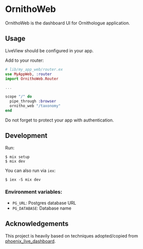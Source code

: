 # OrnithoWeb

OrnithoWeb is the dashboard UI for Ornithologue application.

## Usage

LiveView should be configured in your app.

Add to your router:

```elixir
# lib/my_app_web/router.ex
use MyAppWeb, :router
import OrnithoWeb.Router

...

scope "/" do
  pipe_through :browser
  ornitho_web "/taxonomy"
end
```

Do not forget to protect your app with authentication.

## Development

Run:

    $ mix setup
    $ mix dev

You can also run via `iex`:

    $ iex -S mix dev

### Environment variables:

* `PG_URL`: Postgres database URL
* `PG_DATABASE`: Database name

## Acknowledgements

This project is heavily based on techniques adopted/copied from [phoenix_live_dashboard](https://github.com/phoenixframework/phoenix_live_dashboard).
